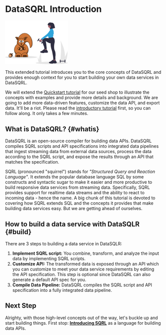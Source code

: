 # DataSQRL Introduction

<img src="/img/index/undraw_personal_training_sqrl.svg" alt="Nut Shop Tutorial >" width="40%"/>

This extended tutorial introduces you to the core concepts of DataSQRL and provides enough
context for you to start building your own data services in DataSQRL.

We will extend the [Quickstart tutorial](../quickstart) for our seed shop to
illustrate the concepts with examples and provide more details and background. We are going to add more data-driven features, customize the data API, and export data. It'll be a riot. Please read the
[introductory tutorial](../quickstart) first, so you can follow along. It only takes
a few minutes.

## What is DataSQRL? {#whatis}

DataSQRL is an open-source compiler for building data APIs. DataSQRL compiles SQRL scripts and API specifications into integrated data pipelines that ingest streaming data from external data sources, process the data according to the SQRL script, and expose the results through an API that matches the specification.

SQRL (pronounced "squirrel") stands for *"Structured Query and Reaction Language"*. It
extends the popular database language SQL by some constructs and syntactic sugar to make
it easier and more productive to build responsive data services from streaming data. Specifically,
SQRL provides support for realtime data streams and the ability to react to incoming data -
hence the name. A big chunk of this tutorial is devoted to covering how SQRL extends
SQL and the concepts it provides that make building data services easy. But we are getting
ahead of ourselves.

## How to build a data service with DataSQLR {#build}

There are 3 steps to building a data service in DataSQLR:

1. **Implement SQRL script:** You combine, transform, and analyze the input data by implementing SQRL scripts. 
2. **Customize API:** The transformed data is exposed through an API which you can customize to meet your data service requirements by editing the API specification. This step is optional since DataSQRL can also generate a default API spec for you.
3. **Compile Data Pipeline:** DataSQRL compiles the SQRL script and API specification into a fully integrated data pipeline.

## Next Step

Alrighty, with those high-level concepts out of the way, let's buckle up and start building things.
First stop: **[Introducing SQRL](basic)** as a language for building data APIs.

